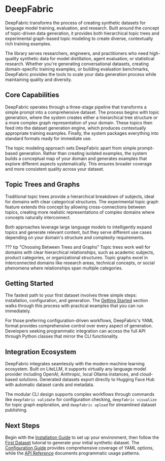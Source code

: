 # DeepFabric

DeepFabric transforms the process of creating synthetic datasets for language model training, evaluation, and research. Built around the concept of topic-driven data generation, it provides both hierarchical topic trees and experimental graph-based topic modeling to create diverse, contextually rich training examples.

The library serves researchers, engineers, and practitioners who need high-quality synthetic data for model distillation, agent evaluation, or statistical research. Whether you're generating conversational datasets, creating domain-specific training examples, or building evaluation benchmarks, DeepFabric provides the tools to scale your data generation process while maintaining quality and diversity.

## Core Capabilities

DeepFabric operates through a three-stage pipeline that transforms a simple prompt into a comprehensive dataset. The process begins with topic generation, where the system creates either a hierarchical tree structure or a more complex graph representation of your domain. These topics then feed into the dataset generation engine, which produces contextually appropriate training examples. Finally, the system packages everything into standard formats ready for immediate use.

The topic modeling approach sets DeepFabric apart from simple prompt-based generation. Rather than creating isolated examples, the system builds a conceptual map of your domain and generates examples that explore different aspects systematically. This ensures broader coverage and more consistent quality across your dataset.

## Topic Trees and Graphs

Traditional topic trees provide a hierarchical breakdown of subjects, ideal for domains with clear categorical structures. The experimental topic graph feature extends this concept by allowing cross-connections between topics, creating more realistic representations of complex domains where concepts naturally interconnect.

Both approaches leverage large language models to intelligently expand topics and generate relevant content, but they serve different use cases depending on your domain's structure and complexity requirements.

??? tip "Choosing Between Trees and Graphs"
    Topic trees work well for domains with clear hierarchical relationships, such as academic subjects, product categories, or organizational structures. Topic graphs excel in interconnected domains like research areas, technical concepts, or social phenomena where relationships span multiple categories.

## Getting Started

The fastest path to your first dataset involves three simple steps: installation, configuration, and generation. The [Getting Started](getting-started/index.md) section walks through this process with practical examples that you can run immediately.

For those preferring configuration-driven workflows, DeepFabric's YAML format provides comprehensive control over every aspect of generation. Developers seeking programmatic integration can access the full API through Python classes that mirror the CLI functionality.

## Integration Ecosystem

DeepFabric integrates seamlessly with the modern machine learning ecosystem. Built on LiteLLM, it supports virtually any language model provider including OpenAI, Anthropic, local Ollama instances, and cloud-based solutions. Generated datasets export directly to Hugging Face Hub with automatic dataset cards and metadata.

The modular CLI design supports complex workflows through commands like `deepfabric validate` for configuration checking, `deepfabric visualize` for topic graph exploration, and `deepfabric upload` for streamlined dataset publishing.

## Next Steps

Begin with the [Installation Guide](getting-started/installation.md) to set up your environment, then follow the [First Dataset](getting-started/first-dataset.md) tutorial to generate your initial synthetic dataset. The [Configuration Guide](guide/configuration.md) provides comprehensive coverage of YAML options, while the [API Reference](api/index.md) documents programmatic usage patterns.